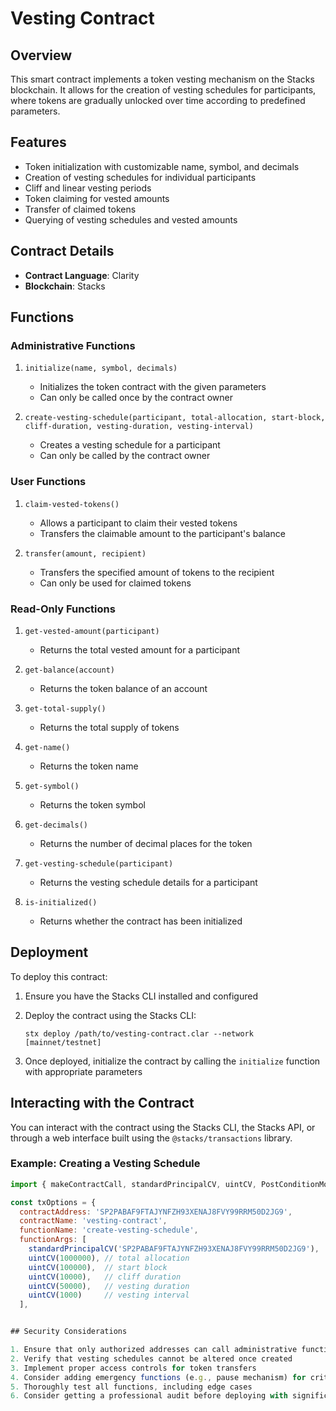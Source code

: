 # Vesting Contract

## Overview

This smart contract implements a token vesting mechanism on the Stacks blockchain. It allows for the creation of vesting schedules for participants, where tokens are gradually unlocked over time according to predefined parameters.

## Features

- Token initialization with customizable name, symbol, and decimals
- Creation of vesting schedules for individual participants
- Cliff and linear vesting periods
- Token claiming for vested amounts
- Transfer of claimed tokens
- Querying of vesting schedules and vested amounts

## Contract Details

- **Contract Language**: Clarity
- **Blockchain**: Stacks

## Functions

### Administrative Functions

1. `initialize(name, symbol, decimals)`
   - Initializes the token contract with the given parameters
   - Can only be called once by the contract owner

2. `create-vesting-schedule(participant, total-allocation, start-block, cliff-duration, vesting-duration, vesting-interval)`
   - Creates a vesting schedule for a participant
   - Can only be called by the contract owner

### User Functions

1. `claim-vested-tokens()`
   - Allows a participant to claim their vested tokens
   - Transfers the claimable amount to the participant's balance

2. `transfer(amount, recipient)`
   - Transfers the specified amount of tokens to the recipient
   - Can only be used for claimed tokens

### Read-Only Functions

1. `get-vested-amount(participant)`
   - Returns the total vested amount for a participant

2. `get-balance(account)`
   - Returns the token balance of an account

3. `get-total-supply()`
   - Returns the total supply of tokens

4. `get-name()`
   - Returns the token name

5. `get-symbol()`
   - Returns the token symbol

6. `get-decimals()`
   - Returns the number of decimal places for the token

7. `get-vesting-schedule(participant)`
   - Returns the vesting schedule details for a participant

8. `is-initialized()`
   - Returns whether the contract has been initialized

## Deployment

To deploy this contract:

1. Ensure you have the Stacks CLI installed and configured
2. Deploy the contract using the Stacks CLI:

   ```
   stx deploy /path/to/vesting-contract.clar --network [mainnet/testnet]
   ```

3. Once deployed, initialize the contract by calling the `initialize` function with appropriate parameters

## Interacting with the Contract

You can interact with the contract using the Stacks CLI, the Stacks API, or through a web interface built using the `@stacks/transactions` library.

### Example: Creating a Vesting Schedule

```javascript
import { makeContractCall, standardPrincipalCV, uintCV, PostConditionMode } from '@stacks/transactions';

const txOptions = {
  contractAddress: 'SP2PABAF9FTAJYNFZH93XENAJ8FVY99RRM50D2JG9',
  contractName: 'vesting-contract',
  functionName: 'create-vesting-schedule',
  functionArgs: [
    standardPrincipalCV('SP2PABAF9FTAJYNFZH93XENAJ8FVY99RRM50D2JG9'),
    uintCV(1000000), // total allocation
    uintCV(100000),  // start block
    uintCV(10000),   // cliff duration
    uintCV(50000),   // vesting duration
    uintCV(1000)     // vesting interval
  ],


## Security Considerations

1. Ensure that only authorized addresses can call administrative functions
2. Verify that vesting schedules cannot be altered once created
3. Implement proper access controls for token transfers
4. Consider adding emergency functions (e.g., pause mechanism) for critical situations
5. Thoroughly test all functions, including edge cases
6. Consider getting a professional audit before deploying with significant value

